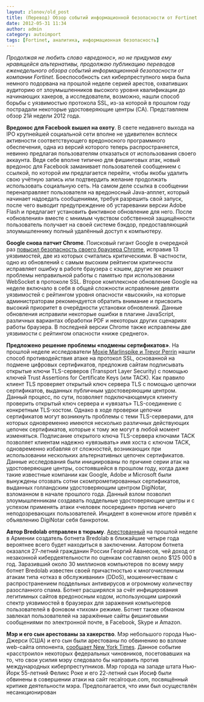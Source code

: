 ```yaml
---
layout: zlonov/old_post
title: (Перевод) Обзор событий информационной безопасности от Fortinet (21/2012)
date: 2012-05-31 11:34
author: admin
category: autoimport
tags: [Fortinet, аналитика, информационная безопасность]
---
```

<div dir="ltr">
<div><a href="http://2.bp.blogspot.com/-lNmpTlIWvQk/T45vIBcB9zI/AAAAAAAAAcs/4PP3HJZthYY/s1600/FortiBlog.png"><img alt="" src="https://2.bp.blogspot.com/-lNmpTlIWvQk/T45vIBcB9zI/AAAAAAAAAcs/4PP3HJZthYY/s1600/FortiBlog.png" border="0" /></a></div>
<i>Продолжая не любить слово «вредонос», но не придумав ему нравящейся альтернативы, продолжаю публикацию переводов еженедельного обзора событий информационной безопасности от компании </i><i>Fortinet.</i>
<a name="more"></a>
Боеспособность сил киберпреступного мира была немного подорвана на прошлой неделе серией арестов, охвативших аудиторию от злоумышленников высокого уровня квалификации до начинающих хакеров, а исследователи, возможно, нашли способ борьбы с уязвимостью протокола SSL, из-за которой в прошлом году пострадали некоторые удостоверяющие центры (CA). Представляем обзор 21й недели 2012 года.

<b>Вредонос для </b><b>Facebook вышел на охоту</b>. В свете недавнего выхода на IPO крупнейшей социальной сети вполне не удивителен всплеск активности соответствующего вредоносного программного обеспечения, одна из версий которого теперь распространяется, невинно предлагая пользователям отказаться от использования своего аккаунта. Ведя себе вполне типично для фишинговых атак, новый вредонос для Facebook заманивает пользователей сообщением с ссылкой, по которой им предлагается перейти, чтобы якобы удалить свою учётную запись или подтвердить желание продолжать использовать социальную сеть. На самом деле ссылка в сообщении перенаправляет пользователя на вредоносный Java-апплет, который начинает надоедать сообщениями, требуя разрешить свой запуск, после чего выводит предупреждение об устаревании версии Adobe Flash и предлагает установить фиктивное обновление для него. После «обновления» вместе с мнимым чувством собственной защищённости пользователь получает на своей системе бэкдор, предоставляющий злоумышленнику полный удалённый доступ к компьютеру.

<b>Google снова патчит </b><b>Chrome</b>. Поисковый гигант Google в очередной раз <a href="http://googlechromereleases.blogspot.com/2012/05/stable-channel-update_23.html?utm_source=feedburner&amp;utm_medium=feed&amp;utm_campaign=Feed%3A+GoogleChromeReleases+%28Google+Chrome+Releases%29">повысил безопасность своего браузера Chrome</a>, исправив 13 уязвимостей, две из которых считались критическими. В частности, одно из обновлений с самым высоким рейтингом критичности исправляет ошибку в работе браузера с кэшем, другие же решают проблемы неправильной работы с памятью при использовании WebSocket в протоколе SSL. Второе комплексное обновление Google на неделе включало в себя в общей сложности исправление девяти уязвимостей с рейтингом уровня опасности «высокий», на которые администраторам рекомендуется обратить внимание и присвоить высокий приоритет в очерёдности установки обновлений. Данные обновления исправили некоторые ошибки в плагине JavaScript, различных вариантах обработки PDF и некоторых других сценариях работы браузера. В последней версии Chrome также исправлены две уязвимости с рейтингом опасности «ниже среднего».

<b>Предложено решение проблемы «подмены сертификатов»</b>. На прошлой неделе исследователи <a href="http://tack.io/draft.html">Moxie Marlinspike и Trevor Perrin</a> нашли способ противодействия атаке на протокол SSL, основанной на подмене цифровых сертификатов, предложив сайтам подписывать открытые ключи TLS-серверов (Transport Layer Security) с помощью ключей Trust Assertions for Certificate Keys (или TACK). Как правило клиент TLS проверяет открытый ключ сервера TLS с помощью цепочки сертификатов, выданных публичным удостоверяющим центром. Данный процесс, по сути, позволяет подключающемуся клиенту проверить открытый ключ сервера и «увязать» TLS-соединение с конкретным TLS-хостом. Однако в ходе проверки цепочки сертификатов могут возникнуть проблемы с теми TLS-серверами, для которых одновременно имеются несколько различных действующих цепочек сертификатов, которые к тому же могут в любой момент изменяться. Подписание открытого ключа TLS-сервера ключами TACK позволяет клиентам надежно «увязывать» имя хоста с ключом TACK, одновременно избавляя от сложностей, возникающих при использовании нескольких альтернативных цепочек сертификатов. Данные исследования были инициированы по причине серии атак на удостоверяющие центры, состоявшейся в прошлом году, когда даже такие известные компании как Google, Adobe и Microsoft были вынуждены отозвать сотни скомпрометированных сертификатов, выданных голландским удостоверяющим центром DigiNotar, взломанном в начале прошлого года. Данный взлом позволил злоумышленникам создавать поддельные удостоверяющие центры и с успехом применять атаки «человек посередине» против ничего неподозревающих пользователей. Инцидент в конечном итоге привёл к объявлению DigiNotar себя банкротом.

<b>Автор </b><b>Bredolab отправлен в тюрьму</b>. <a href="http://www.genproc.am/en/125/item/7195/">Арестованный</a> на прошлой неделе в Армении создатель ботнета Bredolab в ближайшие четыре года вероятнее всего будет находиться в заключении. Автором ботнета оказался 27-летний гражданин России Георгий Аванесов, чей доход от незаконной кибердеятельности по оценкам составлял около $125 000 в год. Заразивший около 30 миллионов компьютеров по всему миру ботнет Bredolab известен своей причастностью к многочисленным атакам типа «отказ в обслуживании» (DDoS), мошенничествам с распространением поддельных антивирусов и огромному количеству разосланного спама. Ботнет расширялся за счёт инфицирования легитимных сайтов вредоносным кодом, использующим широкий спектр уязвимостей в браузерах для заражения компьютеров пользователей в фоновом «тихом» режиме. Ботнет также обманом завлекал пользователей на заражённые сайты фишинговыми сообщениями по электронной почте, в Facebook, Skype и Amazon.

<b>Мэр и его сын арестованы за хакерство</b>. Мэр небольшого города Нью-Джерси (США) и его сын были арестованы по обвинению во взломе web-сайта оппонента, <a href="http://www.nytimes.com/2012/05/25/nyregion/west-new-york-nj-mayor-accused-of-hacking-opponents-web-site.html?_r=1">сообщает New York Times</a>. Данное событие «расстроило» некоторых федеральных чиновников, посетовавших на то, что свои усилия мэру следовало бы направить против международных киберпреступников. Мэр города на западе штата Нью-Йорк 55-летний Феликс Роке и его 22-летний сын Иосиф были обвинены в совершении атаки на сайт recalroque.com, посвящённый критике деятельности мэра. Предполагается, что ими был осуществлён несанкционирован

</div>
